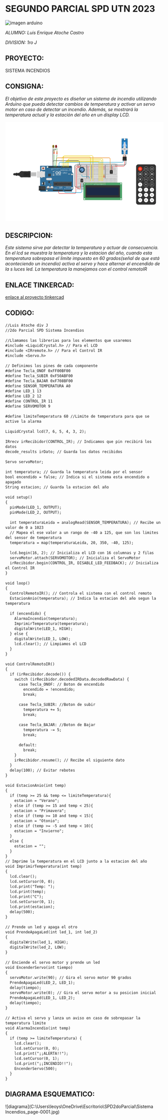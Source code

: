 # SEGUNDO PARCIAL SPD UTN 2023
![imagen arduino](https://predictabledesigns.com/wp-content/uploads/2022/07/Arduino-featured-image.jpg)

*ALUMNO: Luis Enrique Atoche Castro*

*DIVISION: 1ro J*

## PROYECTO:  
SISTEMA INCENDIOS
## CONSIGNA:
*El objetivo de este proyecto es diseñar un sistema de incendio utilizando Arduino que pueda
detectar cambios de temperatura y activar un servo motor en caso de detectar un incendio.
Además, se mostrará la temperatura actual y la estación del año en un display LCD.*

![imagen](imagen_sistema_incendios.png)

## DESCRIPCION:
*Este sistema sirve par detectar la temperatura y actuar de consecuencia. En el lcd se muestra la temperatura y la estacion del año, cuando esta temperatura sobrepasa el limite impuesto en 60 grados(señal de que está aconteciendo un incendio) activa el servo y hace alternar el encendido de la s luces led.
La temperatura la manejamos con el control remotoIR*

## ENLACE TINKERCAD:
[enlace al proyecto tinkercad](https://www.tinkercad.com/things/6wrMFRK7ExI)

## CODIGO:
```
//Luis Atoche div J
//2do Parcial SPD Sistema Incendios

//Llamamos las librerias para los elementos que usaremos
#include <LiquidCrystal.h> // Para el LCD
#include <IRremote.h> // Para el Control IR
#include <Servo.h>

// Definimos los pines de cada componente     
#define Tecla_ONOF 0xFF00BF00    
#define Tecla_SUBIR 0xF50ABF00 
#define Tecla_BAJAR 0xF708BF00
#define SENSOR_TEMPERATURA A0
#define LED_1 13
#define LED_2 12 
#define CONTROL_IR 11
#define SERVOMOTOR 9

#define limiteTemperatura 60 //Limite de temperatura para que se active la alarma

LiquidCrystal lcd(7, 6, 5, 4, 3, 2); 

IRrecv irRecibidor(CONTROL_IR); // Indicamos que pin recibirá los datos
decode_results irDato; // Guarda los datos recibidos

Servo servoMotor; 

int temperatura; // Guarda la temperatura leida por el sensor
bool encendido = false; // Indica si el sistema esta encendido o apagado
String estacion; // Guarda la estacion del año

void setup()
{
  pinMode(LED_1, OUTPUT);
  pinMode(LED_2, OUTPUT);

  int temperaturaLeida = analogRead(SENSOR_TEMPERATURA); // Recibe un valor de 0 a 1023
  // Mapea el ese valor a un rango de -40 a 125, que son los limites del sensor de temperatura
  temperatura = map(temperaturaLeida, 20, 350, -40, 125); 

  lcd.begin(16, 2); // Inicializa el LCD con 16 columnas y 2 filas
  servoMotor.attach(SERVOMOTOR); // Inicializa el ServoMotor
  irRecibidor.begin(CONTROL_IR, DISABLE_LED_FEEDBACK); // Inicializa el Control IR
}

void loop()
{
  ControlRemotoIR(); // Controla el sistema con el control remoto  
  EstacionAnio(temperatura); // Indica la estacion del año segun la temperatura

  if (encendido) {
    AlarmaIncendio(temperatura);
    ImprimirTemperatura(temperatura);
    digitalWrite(LED_1, HIGH);
  } else {
    digitalWrite(LED_1, LOW);
    lcd.clear(); // Limpiamos el LCD
  }
}

void ControlRemotoIR()
{
  if (irRecibidor.decode()) {
    switch (irRecibidor.decodedIRData.decodedRawData) {
      case Tecla_ONOF: // Boton de encendido
        encendido = !encendido;
        break;

      case Tecla_SUBIR: //Boton de subir
        temperatura += 5;
        break;

      case Tecla_BAJAR: //Boton de Bajar
        temperatura -= 5;
        break;

      default:
        break;
    }
    irRecibidor.resume(); // Recibe el siguiente dato
  }
  delay(100); // Evitar rebotes
}

void EstacionAnio(int temp)
{
  if (temp >= 25 && temp <= limiteTemperatura){
    estacion = "Verano";
  } else if (temp >= 15 and temp < 25){
    estacion = "Primavera";
  } else if (temp >= 10 and temp < 15){
    estacion = "Otonio";
  } else if (temp >= -5 and temp < 10){
    estacion = "Invierno";
  }
  else {
    estacion = "";
  }
}
// Imprime la temperatura en el LCD junto a la estacion del año
void ImprimirTemperatura(int temp)
{
  lcd.clear();
  lcd.setCursor(0, 0);
  lcd.print("Temp: ");
  lcd.print(temp);
  lcd.print("C");
  lcd.setCursor(0, 1);
  lcd.print(estacion);
  delay(500);
}

// Prende un led y apaga el otro
void PrendeApagaLed(int led_1, int led_2)
{
  digitalWrite(led_1, HIGH);
  digitalWrite(led_2, LOW);
}

// Enciende el servo motor y prende un led
void EncenderServo(int tiempo)
{
  servoMotor.write(90); // Gira el servo motor 90 grados 
  PrendeApagaLed(LED_2, LED_1);
  delay(tiempo);
  servoMotor.write(0); // Gira el servo motor a su posicion inicial
  PrendeApagaLed(LED_1, LED_2);
  delay(tiempo);
}

// Activa el servo y lanza un aviso en caso de sobrepasar la temperatura limite
void AlarmaIncendio(int temp)
{
  if (temp >= limiteTemperatura) {
    lcd.clear();
    lcd.setCursor(0, 0);
    lcd.print("¡¡ALERTA!!");
    lcd.setCursor(0, 1);
    lcd.print("¡¡INCENDIO!!");
    EncenderServo(500);
  }
}
```
## DIAGRAMA ESQUEMATICO:
![diagrama](C:\Users\leoys\OneDrive\Escritorio\SPD2doParcial\Sistema Incendios_page-0001.jpg)